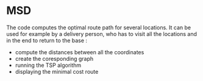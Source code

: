 # MSD

The code computes the optimal route path for several locations. It can be used for example by a delivery person, who has to visit all the locations and in the end to return to the base  :

- compute the distances between all the coordinates
- create the coresponding graph
- running the TSP algorithm
- displaying the minimal cost route
